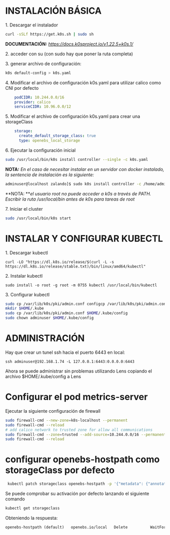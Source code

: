# INSTALACIÓN BÁSICA

1\. Descargar el instalador

```sh
curl -sSLf https://get.k0s.sh | sudo sh
```

**DOCUMENTACIÓN:** *https://docs.k0sproject.io/v1.22.5+k0s.1/*

2\. acceder con su (con sudo hay que poner la ruta completa)

3\. generar archivo de configuración:

```sh
k0s default-config > k0s.yaml
```

4\. Modificar el archivo de configuración k0s.yaml para utilizar calico como CNI por defecto

```yaml
    podCIDR: 10.244.0.0/16
    provider: calico
    serviceCIDR: 10.96.0.0/12
```

5\. Modificar el archivo de configuración k0s.yaml para crear una storageClass

```yaml
    storage:
      create_default_storage_class: true
      type: openebs_local_storage
```

6\. Ejecutar la configuración inicial

```sh
sudo /usr/local/bin/k0s install controller --single -c k0s.yaml
```

**NOTA:** *En el caso de necesitar instalar en un servidor con docker instalado, la sentencia de instalación es la siguiente:*

```sh
adminuser@localhost zalando]$ sudo k0s install controller -c /home/adminuser/k0s.yaml --enable-worker --cri-socket docker:unix:///var/run/docker.sock
```

\*\*NOTA: \*\**el usuario root no puede acceder a k0s a través de PATH. Escribir la ruta /usr/local/bin antes de k0s para tareas de root*

7\. Iniciar el cluster

```sh
sudo /usr/local/bin/k0s start
```

# INSTALAR Y CONFIGURAR KUBECTL

1\. Descargar kubectl

```ssh
curl -LO "https://dl.k8s.io/release/$(curl -L -s https://dl.k8s.io/release/stable.txt)/bin/linux/amd64/kubectl"
```

2\. Instalar kubectl

```ssh
sudo install -o root -g root -m 0755 kubectl /usr/local/bin/kubectl
```

3\. Configurar kubectl

```sh
sudo cp /var/lib/k0s/pki/admin.conf configcp /var/lib/k0s/pki/admin.conf config
mkdir $HOME/.kube
sudo cp /var/lib/k0s/pki/admin.conf $HOME/.kube/config
sudo chown adminuser $HOME/.kube/config
```

# ADMINISTRACIÓN

Hay que crear un tunel ssh hacia el puerto 6443 en local:

```ssh
ssh adminuser@192.168.1.74 -L 127.0.0.1:6443:0.0.0.0:6443
```

Ahora se puede administrar sin problemas utilizando Lens copiando el archivo $HOME/.kube/config a Lens

# Configurar el pod metrics-server

Ejecutar la siguiente configuración de firewall

```sh
sudo firewall-cmd --new-zone=k8s-localhost --permanent
sudo firewall-cmd --reload
# add calico network to trusted zone for allow all communications
sudo firewall-cmd --zone=trusted --add-source=10.244.0.0/16 --permanent
sudo firewall-cmd --reload
```

# configurar openebs-hostpath como storageClass por defecto
``` sh
 kubectl patch storageclass openebs-hostpath -p '{"metadata": {"annotations":{"storageclass.kubernetes.io/is-default-class":"true"}}}'
 ```

 Se puede comprobar su activación por defecto lanzando el siguiente comando
 ```sh
 kubectl get storageclass
 ```
 Obteniendo la respuesta:
 ```txt
 openebs-hostpath (default)   openebs.io/local   Delete          WaitForFirstConsumer   false                  5m54s
 ```